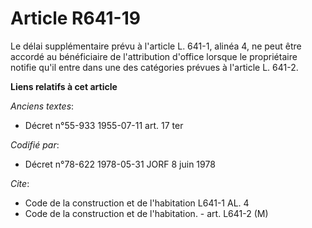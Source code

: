 # Article R641-19

Le délai supplémentaire prévu à l'article L. 641-1, alinéa 4, ne peut être accordé au bénéficiaire de l'attribution d'office
lorsque le propriétaire notifie qu'il entre dans une des catégories prévues à l'article L. 641-2.

**Liens relatifs à cet article**

_Anciens textes_:

  - Décret n°55-933 1955-07-11 art. 17 ter

_Codifié par_:

  - Décret n°78-622 1978-05-31 JORF 8 juin 1978

_Cite_:

  - Code de la construction et de l'habitation L641-1 AL. 4
  - Code de la construction et de l'habitation. - art. L641-2 (M)

